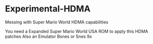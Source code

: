 # Experimental-HDMA
Messing with Super Mario World HDMA capabilities

You need a Expanded Super Mario World USA ROM to apply this HDMA patches
Also an Emulator Bsnes or Snes 9x
